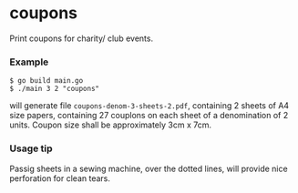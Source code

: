 # coupons

Print coupons for charity/ club events.


### Example

```
$ go build main.go
$ ./main 3 2 "coupons"
```

will generate file `coupons-denom-3-sheets-2.pdf`, containing 2 sheets of A4 size papers, containing 27 couplons on each sheet of a denomination of 2 units. Coupon size shall be approximately 3cm x 7cm.

### Usage tip

Passig sheets in a sewing machine, over the dotted lines, will provide nice perforation for clean tears.
